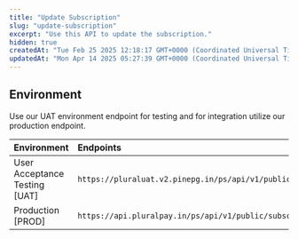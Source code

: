 ```yaml
---
title: "Update Subscription"
slug: "update-subscription"
excerpt: "Use this API to update the subscription."
hidden: true
createdAt: "Tue Feb 25 2025 12:18:17 GMT+0000 (Coordinated Universal Time)"
updatedAt: "Mon Apr 14 2025 05:27:39 GMT+0000 (Coordinated Universal Time)"
---
```

## Environment

Use our UAT environment endpoint for testing and for integration utilize our production endpoint.

| Environment                   | Endpoints                                                                         |
| :---------------------------- | :-------------------------------------------------------------------------------- |
| User Acceptance Testing [UAT] | `https://pluraluat.v2.pinepg.in/ps/api/v1/public/subscriptions/{subscription_id}` |
| Production [PROD]             | `https://api.pluralpay.in/ps/api/v1/public/subscriptions/{subscription_id}`       |
